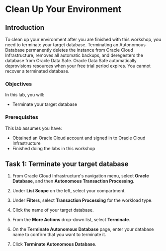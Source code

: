 # Clean Up Your Environment

## Introduction

To clean up your environment after you are finished with this workshop, you need to terminate your target database. Terminating an Autonomous Database permanently deletes the instance from Oracle Cloud Infrastructure, removes all automatic backups, and deregesters the database from Oracle Data Safe. Oracle Data Safe automatically deprovisions resources when your free trial period expires. You cannot recover a terminated database.

### Objectives

In this lab, you will:

- Terminate your target database

### Prerequisites

This lab assumes you have:

- Obtained an Oracle Cloud account and signed in to Oracle Cloud Infrastructure
- Finished doing the labs in this workshop

## Task 1: Terminate your target database

1. From Oracle Cloud Infrastructure's navigation menu, select **Oracle Database**, and then **Autonomous Transaction Processing**.

2. Under **List Scope** on the left, select your compartment.

3. Under **Filters**, select **Transaction Processing** for the workload type.

4. Click the name of your target database.

5. From the **More Actions** drop-down list, select **Terminate**.

6. On the **Terminate Autonomous Database** page, enter your database name to confirm that you want to terminate it.

7. Click **Terminate Autonomous Database**. 

